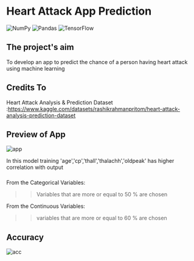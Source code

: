 # Heart Attack App Prediction
 
 ![NumPy](https://img.shields.io/badge/numpy-%23013243.svg?style=for-the-badge&logo=numpy&logoColor=white)
 	![Pandas](https://img.shields.io/badge/pandas-%23150458.svg?style=for-the-badge&logo=pandas&logoColor=white)
 	![TensorFlow](https://img.shields.io/badge/TensorFlow-%23FF6F00.svg?style=for-the-badge&logo=TensorFlow&logoColor=white)
  
## The project's aim ##
 To develop an app to predict the chance of a person having heart attack using machine learning
 
## Credits To ##
Heart Attack Analysis & Prediction Dataset :https://www.kaggle.com/datasets/rashikrahmanpritom/heart-attack-analysis-prediction-dataset

## Preview of App ##
![app](https://user-images.githubusercontent.com/109563861/180787617-faf7fae2-6be1-437d-a4ae-d63f958a4709.PNG)

In this model training 'age','cp','thall','thalachh','oldpeak' has higher correlation with output 

###
From the Categorical Variables:
>>    Variables that are more or equal to 50 % are chosen

From the Continuous Variables:
>>    variables that are more or equal to 60 % are chosen


## Accuracy  ##
![acc](https://user-images.githubusercontent.com/109563861/180787928-44fddd3e-4e81-410a-b9e1-5f14cb30e99a.PNG)
